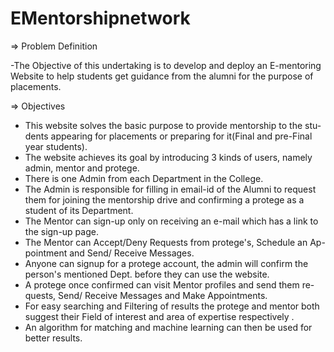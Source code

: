 # EMentorshipnetwork

=> Problem Definition

-The Objective of this undertaking is to develop and deploy an E-mentoring
Website to help students get guidance from the alumni for the purpose of
placements.

=> Objectives

- This website solves the basic purpose to provide mentorship to the stu-
dents appearing for placements or preparing for it(Final and pre-Final year
students).
- The website achieves its goal by introducing 3 kinds of users, namely
admin, mentor and protege.
- There is one Admin from each Department in the College.
- The Admin is responsible for filling in email-id of the Alumni to request
them for joining the mentorship drive and confirming a protege as a
student of its Department.
- The Mentor can sign-up only on receiving an e-mail which has a link to
the sign-up page.
- The Mentor can Accept/Deny Requests from protege's, Schedule an Ap-
pointment and Send/ Receive Messages.
- Anyone can signup for a protege account, the admin will confirm the
person's mentioned Dept. before they can use the website.
- A protege once confirmed can visit Mentor profiles and send them re-
quests, Send/ Receive Messages and Make Appointments.
- For easy searching and Filtering of results the protege and mentor both
suggest their Field of interest and area of expertise respectively .
- An algorithm for matching and machine learning can then be used for
better results.
